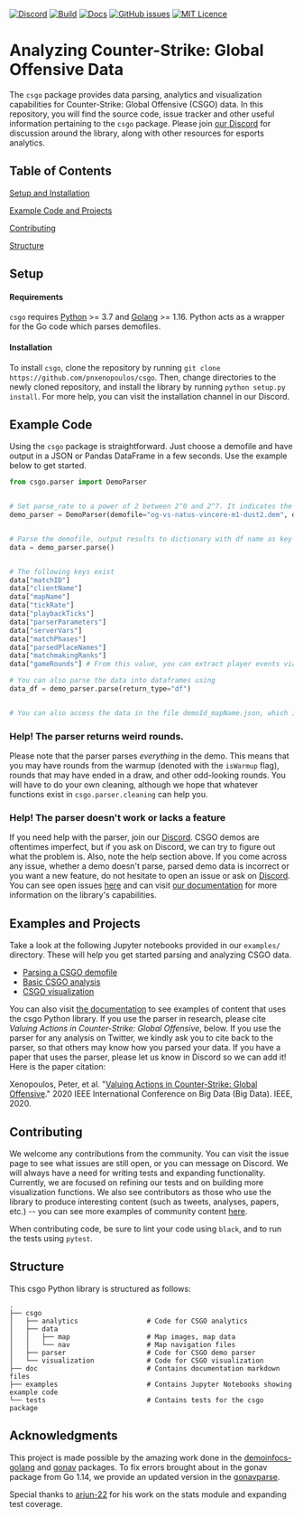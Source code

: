 [![Discord](https://img.shields.io/discord/868146581419999232?color=blue&label=Discord&logo=discord)](https://discord.gg/W34XjsSs2H) [![Build](https://github.com/pnxenopoulos/csgo/actions/workflows/build.yml/badge.svg)](https://github.com/pnxenopoulos/csgo/actions/workflows/build.yml) [![Docs](https://img.shields.io/badge/docs-Documentation-informational)](https://github.com/pnxenopoulos/csgo/tree/main/docs) [![GitHub issues](https://img.shields.io/github/issues/pnxenopoulos/csgo)](https://github.com/pnxenopoulos/csgo/issues) [![MIT Licence](https://img.shields.io/badge/license-MIT-lightgrey)](https://github.com/pnxenopoulos/csgo/blob/master/LICENSE) 

# Analyzing Counter-Strike: Global Offensive Data
The `csgo` package provides data parsing, analytics and visualization capabilities for Counter-Strike: Global Offensive (CSGO) data. In this repository, you will find the source code, issue tracker and other useful information pertaining to the `csgo` package. Please join [our Discord](https://discord.gg/W34XjsSs2H) for discussion around the library, along with other resources for esports analytics. 

## Table of Contents
[Setup and Installation](#setup)

[Example Code and Projects](#example-code)

[Contributing](#contributing)

[Structure](#structure)

## Setup
#### Requirements
`csgo` requires [Python](https://www.python.org/downloads/) >= 3.7 and [Golang](https://golang.org/dl/) >= 1.16. Python acts as a wrapper for the Go code which parses demofiles.

#### Installation
To install `csgo`, clone the repository by running `git clone https://github.com/pnxenopoulos/csgo`. Then, change directories to the newly cloned repository, and install the library by running `python setup.py install`. For more help, you can visit the installation channel in our Discord.

## Example Code
Using the `csgo` package is straightforward. Just choose a demofile and have output in a JSON or Pandas DataFrame in a few seconds. Use the example below to get started.

```python
from csgo.parser import DemoParser


# Set parse_rate to a power of 2 between 2^0 and 2^7. It indicates the spacing between parsed ticks. Larger numbers result in fewer frames recorded. 128 indicates a frame per second on professional game demos.
demo_parser = DemoParser(demofile="og-vs-natus-vincere-m1-dust2.dem", demo_id="og-vs-natus-vincere", parse_rate=128)


# Parse the demofile, output results to dictionary with df name as key
data = demo_parser.parse()


# The following keys exist
data["matchID"]
data["clientName"]
data["mapName"]
data["tickRate"]
data["playbackTicks"]
data["parserParameters"]
data["serverVars"]
data["matchPhases"]
data["parsedPlaceNames"]
data["matchmakingRanks"]
data["gameRounds"] # From this value, you can extract player events via: data['gameRounds'][i]['kills'], etc.

# You can also parse the data into dataframes using
data_df = demo_parser.parse(return_type="df")


# You can also access the data in the file demoId_mapName.json, which is written in your working directory
```

### Help! The parser returns weird rounds.
Please note that the parser parses _everything_ in the demo. This means that you may have rounds from the warmup (denoted with the `isWarmup` flag), rounds that may have ended in a draw, and other odd-looking rounds. You will have to do your own cleaning, although we hope that whatever functions exist in `csgo.parser.cleaning` can help you.

### Help! The parser doesn't work or lacks a feature
If you need help with the parser, join our [Discord](https://discord.gg/3JrhKYcEKW). CSGO demos are oftentimes imperfect, but if you ask on Discord, we can try to figure out what the problem is. Also, note the help section above. If you come across any issue, whether a demo doesn't parse, parsed demo data is incorrect or you want a new feature, do not hesitate to open an issue or ask on [Discord](https://discord.gg/W34XjsSs2H). You can see open issues [here](https://github.com/pnxenopoulos/csgo/issues) and can visit [our documentation](https://github.com/pnxenopoulos/csgo/tree/main/csgo/docs) for more information on the library's capabilities.

## Examples and Projects
Take a look at the following Jupyter notebooks provided in our `examples/` directory. These will help you get started parsing and analyzing CSGO data.

- [Parsing a CSGO demofile](https://github.com/pnxenopoulos/csgo/blob/master/examples/00_Parsing_a_CSGO_Demofile.ipynb)
- [Basic CSGO analysis](https://github.com/pnxenopoulos/csgo/blob/master/examples/01_Basic_CSGO_Analysis.ipynb)
- [CSGO visualization](https://github.com/pnxenopoulos/csgo/blob/main/examples/02_Basic_CSGO_Visualization.ipynb)

You can also visit [the documentation](https://github.com/pnxenopoulos/csgo/blob/main/docs/projects.md) to see examples of content that uses the csgo Python library. If you use the parser in research, please cite *Valuing Actions in Counter-Strike: Global Offensive*, below. If you use the parser for any analysis on Twitter, we kindly ask you to cite back to the parser, so that others may know how you parsed your data. If you have a paper that uses the parser, please let us know in Discord so we can add it! Here is the paper citation:

Xenopoulos, Peter, et al. "[Valuing Actions in Counter-Strike: Global Offensive](https://arxiv.org/pdf/2011.01324.pdf)." 2020 IEEE International Conference on Big Data (Big Data). IEEE, 2020.

## Contributing
We welcome any contributions from the community. You can visit the issue page to see what issues are still open, or you can message on Discord. We will always have a need for writing tests and expanding functionality. Currently, we are focused on refining our tests and on building more visualization functions. We also see contributors as those who use the library to produce interesting content (such as tweets, analyses, papers, etc.) -- you can see more examples of community content [here](https://github.com/pnxenopoulos/csgo/blob/main/docs/projects.md).

When contributing code, be sure to lint your code using `black`, and to run the tests using `pytest`.

## Structure
This csgo Python library is structured as follows:

```
.
├── csgo
│   ├── analytics                 # Code for CSGO analytics
│   ├── data                      
│   │   ├── map                   # Map images, map data
│   │   └── nav                   # Map navigation files
│   ├── parser                    # Code for CSGO demo parser
│   └── visualization             # Code for CSGO visualization
├── doc                           # Contains documentation markdown files
├── examples                      # Contains Jupyter Notebooks showing example code
└── tests                         # Contains tests for the csgo package
```

## Acknowledgments
This project is made possible by the amazing work done in the [demoinfocs-golang](https://github.com/markus-wa/demoinfocs-golang) and [gonav](https://github.com/mrazza/gonav) packages. To fix errors brought about in the gonav package from Go 1.14, we provide an updated version in the [gonavparse](https://github.com/pnxenopoulos/csgonavparse).

Special thanks to [arjun-22](https://github.com/arjun-22) for his work on the stats module and expanding test coverage.
